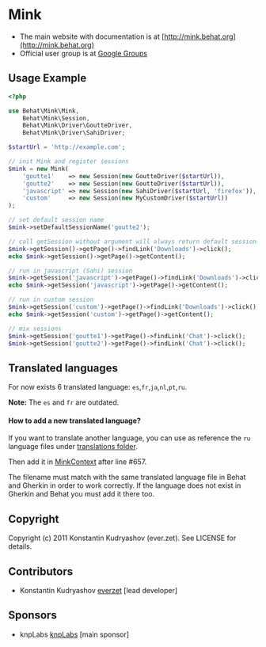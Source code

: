 Mink
====

* The main website with documentation is at
[http://mink.behat.org](http://mink.behat.org)
* Official user group is at [Google Groups](http://groups.google.com/group/behat)

Usage Example
-------------

``` php
<?php

use Behat\Mink\Mink,
    Behat\Mink\Session,
    Behat\Mink\Driver\GoutteDriver,
    Behat\Mink\Driver\SahiDriver;

$startUrl = 'http://example.com';

// init Mink and register sessions
$mink = new Mink(
    'goutte1'    => new Session(new GoutteDriver($startUrl)),
    'goutte2'    => new Session(new GoutteDriver($startUrl)),
    'javascript' => new Session(new SahiDriver($startUrl, 'firefox')),
    'custom'     => new Session(new MyCustomDriver($startUrl))
);

// set default session name
$mink->setDefaultSessionName('goutte2');

// call getSession without argument will always return default session if has one (goutte2 here)
$mink->getSession()->getPage()->findLink('Downloads')->click();
echo $mink->getSession()->getPage()->getContent();

// run in javascript (Sahi) session
$mink->getSession('javascript')->getPage()->findLink('Downloads')->click();
echo $mink->getSession('javascript')->getPage()->getContent();

// run in custom session
$mink->getSession('custom')->getPage()->findLink('Downloads')->click();
echo $mink->getSession('custom')->getPage()->getContent();

// mix sessions
$mink->getSession('goutte1')->getPage()->findLink('Chat')->click();
$mink->getSession('goutte2')->getPage()->findLink('Chat')->click();
```

Translated languages
--------------------

For now exists 6 translated language: `es`,`fr`,`ja`,`nl`,`pt`,`ru`.

**Note:** The `es` and `fr` are outdated.

#### How to add a new translated language?

If you want to translate another language, you can use as reference the `ru` language files under
[translations folder](https://github.com/Behat/Mink/tree/develop/src/Behat/Mink/Behat/Context/translations).
 
Then add it in [MinkContext](https://github.com/Behat/Mink/blob/develop/src/Behat/Mink/Behat/Context/MinkContext.php) after line #657.

The filename must match with the same translated language file in Behat and Gherkin in order to work correctly. If the language does not exist in Gherkin and Behat you must  add it there too.

Copyright
---------

Copyright (c) 2011 Konstantin Kudryashov (ever.zet). See LICENSE for details.

Contributors
------------

* Konstantin Kudryashov [everzet](http://github.com/everzet) [lead developer]

Sponsors
--------

* knpLabs [knpLabs](http://www.knplabs.com/) [main sponsor]